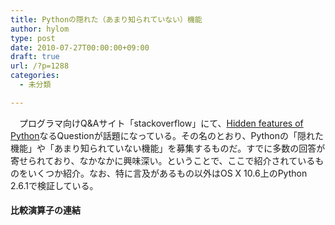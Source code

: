 ```yaml
---
title: Pythonの隠れた（あまり知られていない）機能
author: hylom
type: post
date: 2010-07-27T00:00:00+09:00
draft: true
url: /?p=1288
categories:
  - 未分類

---
```

　プログラマ向けQ&#038;Aサイト「stackoverflow」にて、[Hidden features of Python][1]なるQuestionが話題になっている。その名のとおり、Pythonの「隠れた機能」や「あまり知られていない機能」を募集するものだ。すでに多数の回答が寄せられており、なかなかに興味深い。ということで、ここで紹介されているものをいくつか紹介。なお、特に言及があるもの以外はOS X 10.6上のPython 2.6.1で検証している。

#### 比較演算子の連結

 [1]: http://stackoverflow.com/questions/101268/hidden-features-of-python

